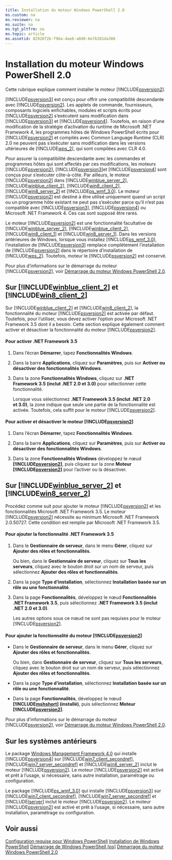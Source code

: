 ```yaml
---
title: Installation du moteur Windows PowerShell 2.0
ms.custom: na
ms.reviewer: na
ms.suite: na
ms.tgt_pltfrm: na
ms.topic: article
ms.assetid: 82928f2b-f96a-4ae6-a0d0-6e7b181da308
---
```

# Installation du moteur Windows PowerShell 2.0
Cette rubrique explique comment installer le moteur [!INCLUDE[psversion2](../Token/psversion2_md.md)].

[!INCLUDE[psversion3](../Token/psversion3_md.md)] est conçu pour offrir une compatibilité descendante avec [!INCLUDE[psversion2](../Token/psversion2_md.md)]. Les applets de commande, fournisseurs, composants logiciels enfichables, modules et scripts écrits pour [!INCLUDE[psversion2](../Token/psversion2_md.md)] s’exécutent sans modification dans [!INCLUDE[psversion3](../Token/psversion3_md.md)] et [!INCLUDE[psversion4](../Token/psversion4_md.md)]. Toutefois, en raison d’une modification de la stratégie d’activation du runtime de Microsoft .NET Framework 4, les programmes hôtes de Windows PowerShell écrits pour [!INCLUDE[psversion2](../Token/psversion2_md.md)] et compilés avec Common Language Runtime (CLR) 2.0 ne peuvent pas s’exécuter sans modification dans les versions ultérieures de [!INCLUDE[wps_2](../Token/wps_2_md.md)], qui sont compilées avec CLR 4.0.

Pour assurer la compatibilité descendante avec les commandes et programmes hôtes qui sont affectés par ces modifications, les moteurs [!INCLUDE[psversion2](../Token/psversion2_md.md)], [!INCLUDE[psversion3](../Token/psversion3_md.md)]et [!INCLUDE[psversion4](../Token/psversion4_md.md)] sont conçus pour s’exécuter côte-à-côte. Par ailleurs, le moteur [!INCLUDE[psversion2](../Token/psversion2_md.md)] dans [!INCLUDE[winblue_server_2](../Token/winblue_server_2_md.md)], [!INCLUDE[winblue_client_2](../Token/winblue_client_2_md.md)], [!INCLUDE[win8_client_2](../Token/win8_client_2_md.md)], [!INCLUDE[win8_server_2](../Token/win8_server_2_md.md)] et [!INCLUDE[ps_wmf_3.0](../Token/ps_wmf_3.0_md.md)]. Le moteur [!INCLUDE[psversion2](../Token/psversion2_md.md)] est destiné à être utilisé uniquement quand un script ou un programme hôte existant ne peut pas s’exécuter parce qu’il n’est pas compatible avec [!INCLUDE[psversion3](../Token/psversion3_md.md)], [!INCLUDE[psversion4](../Token/psversion4_md.md)] ou Microsoft .NET Framework 4. Ces cas sont supposé être rares.

Le moteur [!INCLUDE[psversion2](../Token/psversion2_md.md)] est une fonctionnalité facultative de [!INCLUDE[winblue_server_2](../Token/winblue_server_2_md.md)], [!INCLUDE[winblue_client_2](../Token/winblue_client_2_md.md)], [!INCLUDE[win8_client_1](../Token/win8_client_1_md.md)] et [!INCLUDE[win8_server_1](../Token/win8_server_1_md.md)]. Dans les versions antérieures de Windows, lorsque vous installez [!INCLUDE[ps_wmf_3.0](../Token/ps_wmf_3.0_md.md)], l’installation de [!INCLUDE[psversion3](../Token/psversion3_md.md)] remplace complètement l’installation de [!INCLUDE[psversion2](../Token/psversion2_md.md)] dans le répertoire d’installation de [!INCLUDE[wps_2](../Token/wps_2_md.md)]. Toutefois, moteur le [!INCLUDE[psversion2](../Token/psversion2_md.md)] est conservé.

Pour plus d’informations sur le démarrage du moteur [!INCLUDE[psversion2](../Token/psversion2_md.md)], voir [Démarrage du moteur Windows PowerShell 2.0](../Topic/Starting-the-Windows-PowerShell-2.0-Engine.md).

## Sur [!INCLUDE[winblue_client_2](../Token/winblue_client_2_md.md)] et [!INCLUDE[win8_client_2](../Token/win8_client_2_md.md)]
Sur [!INCLUDE[winblue_client_2](../Token/winblue_client_2_md.md)] et [!INCLUDE[win8_client_2](../Token/win8_client_2_md.md)], la fonctionnalité du moteur [!INCLUDE[psversion2](../Token/psversion2_md.md)] est activée par défaut. Toutefois, pour l’utiliser, vous devez activer l’option pour Microsoft .NET Framework 3.5 dont il a besoin. Cette section explique également comment activer et désactiver la fonctionnalité du moteur [!INCLUDE[psversion2](../Token/psversion2_md.md)].

#### Pour activer .NET Framework 3.5

1.  Dans l’écran **Démarrer**, tapez **Fonctionnalités Windows**.

2.  Dans la barre **Applications**, cliquez sur **Paramètres**, puis sur **Activer ou désactiver des fonctionnalités Windows**.

3.  Dans la zone **Fonctionnalités Windows**, cliquez sur **.NET Framework 3.5 (inclut .NET 2.0 et 3.0)** pour sélectionner cette fonctionnalité.

    Lorsque vous sélectionnez **.NET Framework 3.5 (inclut .NET 2.0 et 3.0)**, la zone indique que seule une partie de la fonctionnalité est activée. Toutefois, cela suffit pour le moteur [!INCLUDE[psversion2](../Token/psversion2_md.md)].

#### Pour activer et désactiver le moteur [!INCLUDE[psversion2](../Token/psversion2_md.md)]

1.  Dans l’écran **Démarrer**, tapez **Fonctionnalités Windows**.

2.  Dans la barre **Applications**, cliquez sur **Paramètres**, puis sur **Activer ou désactiver des fonctionnalités Windows**.

3.  Dans la zone **Fonctionnalités Windows** développez le nœud **[!INCLUDE[psversion2](../Token/psversion2_md.md)]**, puis cliquez sur la zone **Moteur [!INCLUDE[psversion2](../Token/psversion2_md.md)]** pour l’activer ou la désactiver.

## Sur [!INCLUDE[winblue_server_2](../Token/winblue_server_2_md.md)] et [!INCLUDE[win8_server_2](../Token/win8_server_2_md.md)]
Procédez comme suit pour ajouter le moteur [!INCLUDE[psversion2](../Token/psversion2_md.md)] et les fonctionnalités Microsoft .NET Framework 3.5. Le moteur [!INCLUDE[psversion2](../Token/psversion2_md.md)] nécessite au minimum Microsoft .NET Framework 2.0.50727. Cette condition est remplie par Microsoft .NET Framework 3.5.

#### Pour ajouter la fonctionnalité .NET Framework 3.5

1.  Dans le **Gestionnaire de serveur**, dans le menu **Gérer**, cliquez sur **Ajouter des rôles et fonctionnalités**.

    Ou bien, dans le **Gestionnaire de serveur**, cliquez sur **Tous les serveurs**, cliquez avec le bouton droit sur un nom de serveur, puis sélectionnez **Ajouter des rôles et fonctionnalités**.

2.  Dans la page **Type d’installation**, sélectionnez **Installation basée sur un rôle ou une fonctionnalité**.

3.  Dans la page **Fonctionnalités**, développez le nœud **Fonctionnalités .NET Framework 3.5**, puis sélectionnez **.NET Framework 3.5 (inclut .NET 2.0 et 3.0)**.

    Les autres options sous ce nœud ne sont pas requises pour le moteur [!INCLUDE[psversion2](../Token/psversion2_md.md)].

#### Pour ajouter la fonctionnalité du moteur [!INCLUDE[psversion2](../Token/psversion2_md.md)]

-   Dans le **Gestionnaire de serveur**, dans le menu **Gérer**, cliquez sur **Ajouter des rôles et fonctionnalités**.

    Ou bien, dans **Gestionnaire de serveur**, cliquez sur **Tous les serveurs**, cliquez avec le bouton droit sur un nom de serveur, puis sélectionnez **Ajouter des rôles et fonctionnalités**.

-   Dans la page **Type d’installation**, sélectionnez **Installation basée sur un rôle ou une fonctionnalité**.

-   Dans la page **Fonctionnalités**, développez le nœud **[!INCLUDE[mshshort](../Token/mshshort_md.md)] (installé)**, puis sélectionnez **Moteur [!INCLUDE[psversion2](../Token/psversion2_md.md)]**.

Pour plus d’informations sur le démarrage du moteur [!INCLUDE[psversion2](../Token/psversion2_md.md)], voir [Démarrage du moteur Windows PowerShell 2.0](../Topic/Starting-the-Windows-PowerShell-2.0-Engine.md).

## Sur les systèmes antérieurs
Le package [Windows Management Framework 4.0](http://go.microsoft.com/fwlink/?LinkID=293881) qui installe [!INCLUDE[psversion4](../Token/psversion4_md.md)] sur [!INCLUDE[win7_client_secondref](../Token/win7_client_secondref_md.md)], [!INCLUDE[win7_server_secondref](../Token/win7_server_secondref_md.md)] et [!INCLUDE[win8_server_2](../Token/win8_server_2_md.md)] inclut le moteur [!INCLUDE[psversion2](../Token/psversion2_md.md)]. Le moteur [!INCLUDE[psversion2](../Token/psversion2_md.md)] est activé et prêt à l’usage, si nécessaire, sans autre installation, paramétrage ou configuration.

Le package [!INCLUDE[ps_wmf_3.0](../Token/ps_wmf_3.0_md.md)] qui installe [!INCLUDE[psversion3](../Token/psversion3_md.md)] sur [!INCLUDE[win7_client_secondref](../Token/win7_client_secondref_md.md)], [!INCLUDE[win7_server_secondref](../Token/win7_server_secondref_md.md)] et [!INCLUDE[lserver](../Token/lserver_md.md)] inclut le moteur [!INCLUDE[psversion2](../Token/psversion2_md.md)]. Le moteur [!INCLUDE[psversion2](../Token/psversion2_md.md)] est activé et prêt à l’usage, si nécessaire, sans autre installation, paramétrage ou configuration.

## Voir aussi
[Configuration requise pour Windows PowerShell](../Topic/Windows-PowerShell-System-Requirements.md)
[Installation de Windows PowerShell](../Topic/Installing-Windows-PowerShell.md)
[Démarrage de Windows PowerShell [ps]](assetId:///8ec8c2d7-8e7c-4722-a3d2-498fe5739a8e)
[Démarrage du moteur Windows PowerShell 2.0](../Topic/Starting-the-Windows-PowerShell-2.0-Engine.md)



<!--HONumber=Apr16_HO1-->


